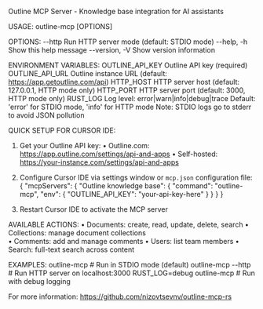 Outline MCP Server - Knowledge base integration for AI assistants

USAGE:
    outline-mcp [OPTIONS]

OPTIONS:
    --http              Run HTTP server mode (default: STDIO mode)
    --help, -h          Show this help message
    --version, -V       Show version information

ENVIRONMENT VARIABLES:
    OUTLINE_API_KEY     Outline API key (required)
    OUTLINE_API_URL     Outline instance URL (default: https://app.getoutline.com/api)
    HTTP_HOST           HTTP server host (default: 127.0.0.1, HTTP mode only)
    HTTP_PORT           HTTP server port (default: 3000, HTTP mode only)
    RUST_LOG            Log level: error|warn|info|debug|trace
                        Default: 'error' for STDIO mode, 'info' for HTTP mode
                        Note: STDIO logs go to stderr to avoid JSON pollution

QUICK SETUP FOR CURSOR IDE:

1. Get your Outline API key:
   • Outline.com: https://app.outline.com/settings/api-and-apps
   • Self-hosted: https://your-instance.com/settings/api-and-apps

2. Configure Cursor IDE via settings window or `mcp.json` configuration file:
   {
     "mcpServers": {
       "Outline knowledge base": {
         "command": "outline-mcp",
         "env": {
           "OUTLINE_API_KEY": "your-api-key-here"
         }
       }
     }
   }

3. Restart Cursor IDE to activate the MCP server

AVAILABLE ACTIONS:
    • Documents: create, read, update, delete, search
    • Collections: manage document collections  
    • Comments: add and manage comments
    • Users: list team members
    • Search: full-text search across content

EXAMPLES:
    outline-mcp                    # Run in STDIO mode (default)
    outline-mcp --http             # Run HTTP server on localhost:3000
    RUST_LOG=debug outline-mcp     # Run with debug logging

For more information: https://github.com/nizovtsevnv/outline-mcp-rs 